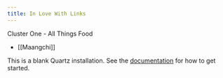 ```yaml
---
title: In Love With Links
---
```

Cluster One - All Things Food
* [[Maangchi]]

This is a blank Quartz installation.
See the [documentation](https://quartz.jzhao.xyz) for how to get started.

